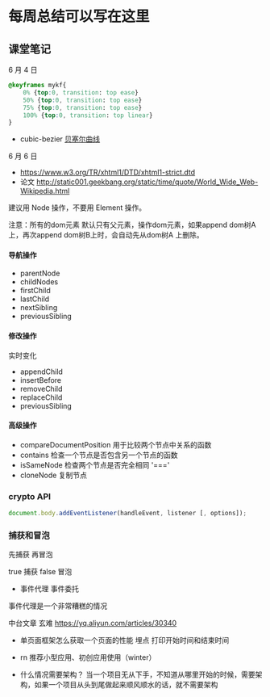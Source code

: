 # 每周总结可以写在这里

## 课堂笔记

6 月 4 日

```css
@keyframes mykf{
    0% {top:0, transition: top ease}
    50% {top:0, transition: top ease}
    75% {top:0, transition: top ease}
    100% {top:0, transition: top linear}
}
```

- cubic-bezier [贝塞尔曲线](https://cubic-bezier.com/#.17,.67,.83,.67)

6 月 6 日

- https://www.w3.org/TR/xhtml1/DTD/xhtml1-strict.dtd
- 论文 http://static001.geekbang.org/static/time/quote/World_Wide_Web-Wikipedia.html

建议用 Node 操作，不要用 Element 操作。

注意：所有的dom元素 默认只有父元素，操作dom元素，如果append dom树A上，再次append dom树B上时，会自动先从dom树A 上删除。
#### 导航操作
- parentNode
- childNodes
- firstChild
- lastChild
- nextSibling
- previousSibling
#### 修改操作
实时变化
- appendChild
- insertBefore
- removeChild
- replaceChild
- previousSibling

#### 高级操作
- compareDocumentPosition 用于比较两个节点中关系的函数
- contains 检查一个节点是否包含另一个节点的函数
- isSameNode 检查两个节点是否完全相同  '==='
- cloneNode 复制节点

### crypto API


```js
document.body.addEventListener(handleEvent, listener [, options]);
```

### 捕获和冒泡
先捕获 再冒泡

true 捕获
false 冒泡

- 事件代理 事件委托

事件代理是一个非常糟糕的情况


中台文章 玄难 https://yq.aliyun.com/articles/30340


- 单页面框架怎么获取一个页面的性能
埋点 打印开始时间和结束时间 

- rn 推荐小型应用、初创应用使用（winter）
- 什么情况需要架构？
当一个项目无从下手，不知道从哪里开始的时候，需要架构，如果一个项目从头到尾做起来顺风顺水的话，就不需要架构